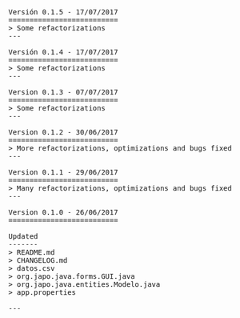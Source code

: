 <pre>
Versión 0.1.5 - 17/07/2017
==========================
> Some refactorizations
---

Versión 0.1.4 - 17/07/2017
==========================
> Some refactorizations
---

Version 0.1.3 - 07/07/2017
==========================
> Some refactorizations
---

Version 0.1.2 - 30/06/2017
==========================
> More refactorizations, optimizations and bugs fixed
---

Version 0.1.1 - 29/06/2017
==========================
> Many refactorizations, optimizations and bugs fixed
---

Version 0.1.0 - 26/06/2017
==========================

Updated
-------
> README.md
> CHANGELOG.md
> datos.csv
> org.japo.java.forms.GUI.java
> org.japo.java.entities.Modelo.java
> app.properties

---

</pre>